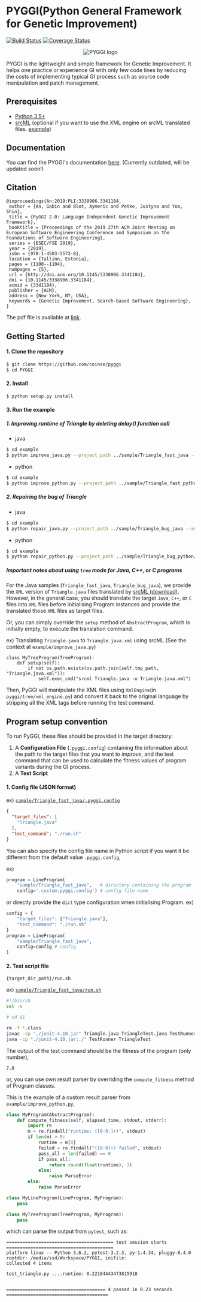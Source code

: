 # PYGGI(Python General Framework for Genetic Improvement)

[![Build Status](https://travis-ci.org/coinse/pyggi.svg?branch=master)](https://travis-ci.org/coinse/pyggi) [![Coverage Status](https://coveralls.io/repos/github/coinse/pyggi/badge.svg?branch=master)](https://coveralls.io/github/coinse/pyggi?branch=master)

<p align="center">
  <img alt="PYGGI logo" src="/images/pyggi_logo.png" />
</p>


PYGGI is the lightweight and simple framework for Genetic Improvement.
It helps one practice or experience GI with only few code lines
by reducing the costs of implementing typical GI process
such as source code manipulation and patch management.


## Prerequisites
* [Python 3.5+](https://www.continuum.io/downloads)
* [srcML](https://www.srcml.org/#download) (optional if you want to use the XML engine on srcML translated files. [example](https://github.com/coinse/pyggi/blob/master/example/repair_java.py))

## Documentation
You can find the PYGGI's documentation [here](https://coinse.github.io/pyggi/).
(Currently outdated, will be updated soon!)

## Citation

```
@inproceedings{An:2019:PLI:3338906.3341184,
 author = {An, Gabin and Blot, Aymeric and Petke, Justyna and Yoo, Shin},
 title = {PyGGI 2.0: Language Independent Genetic Improvement Framework},
 booktitle = {Proceedings of the 2019 27th ACM Joint Meeting on European Software Engineering Conference and Symposium on the Foundations of Software Engineering},
 series = {ESEC/FSE 2019},
 year = {2019},
 isbn = {978-1-4503-5572-8},
 location = {Tallinn, Estonia},
 pages = {1100--1104},
 numpages = {5},
 url = {http://doi.acm.org/10.1145/3338906.3341184},
 doi = {10.1145/3338906.3341184},
 acmid = {3341184},
 publisher = {ACM},
 address = {New York, NY, USA},
 keywords = {Genetic Improvement, Search-based Software Engineering},
}
```

The pdf file is available at [link](https://dl.acm.org/citation.cfm?id=3341184).

## Getting Started

#### 1. Clone the repository
```bash
$ git clone https://github.com/coinse/pyggi
$ cd PYGGI
```

#### 2. Install
```bash
$ python setup.py install
```

#### 3. Run the example
##### 1. Improving runtime of Triangle by deleting delay() function call
* java

```bash
$ cd example
$ python improve_java.py --project_path ../sample/Triangle_fast_java --mode [line|tree] --epoch [EPOCH] --iter [MAX_ITER]
```

* python

```bash
$ cd example
$ python improve_python.py --project_path ../sample/Triangle_fast_python/ --mode [line|tree] --epoch [EPOCH] --iter [MAX_ITER]
```

##### 2. Repairing the bug of Triangle
* java

```bash
$ cd example
$ python repair_java.py --project_path ../sample/Triangle_bug_java --mode [line|tree] --epoch [EPOCH] --iter [MAX_ITER]
```

* python

```bash
$ cd example
$ python repair_python.py --project_path ../sample/Triangle_bug_python/ --mode [line|tree] --epoch [EPOCH] --iter [MAX_ITER]
```

##### Important notes about using `tree` mode for Java, C++, or C programs
For the Java samples (`Triangle_fast_java`, `Triangle_bug_java`), we provide the `XML` version of `Triangle.java` files translated by [srcML (download)](https://www.srcml.org/#download).
However, in the general case, you should translate the target `Java`, `C++`, or `C` files into `XML` files before initialising Program instances and provide the translated those `XML` files as target files.

Or, you can simply override the `setup` method of `AbstractProgram`, which is initially empty, to execute the translation command.

ex) Translating `Triangle.java` to `Triangle.java.xml` using srcML (See the context at `example/improve_java.py`)
```
class MyTreeProgram(TreeProgram):
    def setup(self):
        if not os.path.exists(os.path.join(self.tmp_path, "Triangle.java.xml")):
            self.exec_cmd("srcml Triangle.java -o Triangle.java.xml")
```

Then, PyGGI will manipulate the XML files using `XmlEngine`(in `pyggi/tree/xml_engine.py`) and convert it back to the original language by stripping all the XML tags before running the test command.

## Program setup convention

To run PyGGI, these files should be provided in the target directory:
 1. A **Configuration File** (`.pyggi.config`) containing the information about the path to the target files that you want to _improve_, and the test command that can be used to calculate the fitness values of program variants during the GI process.
 2. A **Test Script** 

#### 1. Config file (JSON format)

ex) [`sample/Triangle_fast_java/.pyggi.config`](sample/Triangle_fast_java/.pyggi.config)
```json
{
  "target_files": [
    "Triangle.java"
  ],
  "test_command": "./run.sh"
}
```

You can also specify the config file name in Python script if you want it be different from the default value `.pyggi.config`,

ex)
```python
program = LineProgram(
    "sample/Triangle_fast_java",   # directory containing the program  
    config='.custom.pyggi.config') # config file name
```

or directly provide the `dict` type configuration when initialising Program.
ex)

```python
config = {
    "target_files": ["Triangle.java"],
    "test_command": "./run.sh"
}
program = LineProgram(
    "sample/Triangle_fast_java",
    config=config # config
)
```

#### 2. Test script file
`{target_dir_path}/run.sh`

ex) [`sample/Triangle_fast_java/run.sh`](./sample/Triangle_fast_java/run.sh)
```sh
#!/bin/sh
set -e

# cd $1

rm -f *.class
javac -cp "./junit-4.10.jar" Triangle.java TriangleTest.java TestRunner.java
java -cp "./junit-4.10.jar:./" TestRunner TriangleTest
```

The output of the test command should be the fitness of the program (only number),
```
7.0
```
or, you can use own result parser by overriding the `compute_fitness` method of Program classes.

This is the example of a custom result parser from `example/improve_python.py`,
```python
class MyProgram(AbstractProgram):
    def compute_fitness(self, elapsed_time, stdout, stderr):
        import re
        m = re.findall("runtime: ([0-9.]+)", stdout)
        if len(m) > 0:
            runtime = m[0]
            failed = re.findall("([0-9]+) failed", stdout)
            pass_all = len(failed) == 0
            if pass_all:
                return round(float(runtime), 3)
            else:
                raise ParseError
        else:
            raise ParseError

class MyLineProgram(LineProgram, MyProgram):
    pass

class MyTreeProgram(TreeProgram, MyProgram):
    pass
```
which can parse the output from `pytest`, such as:
```
======================================== test session starts ========================================
platform linux -- Python 3.6.2, pytest-3.2.3, py-1.4.34, pluggy-0.4.0
rootdir: /media/ssd/Workspace/PYGGI, inifile:
collected 4 items                                                                                    

test_triangle.py ....runtime: 0.22184443473815918


===================================== 4 passed in 0.23 seconds ======================================
```
